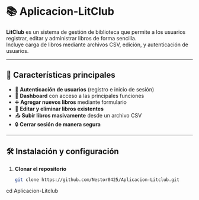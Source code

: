 # 📚 Aplicacion-LitClub

**LitClub** es un sistema de gestión de biblioteca que permite a los usuarios registrar, editar y administrar libros de forma sencilla.  
Incluye carga de libros mediante archivos CSV, edición, y autenticación de usuarios.

---

## 🚀 Características principales

- 🔑 **Autenticación de usuarios** (registro e inicio de sesión)
- 📂 **Dashboard** con acceso a las principales funciones
- ➕ **Agregar nuevos libros** mediante formulario
- 📝 **Editar y eliminar libros existentes**
- 📤 **Subir libros masivamente** desde un archivo CSV
- 🔒 **Cerrar sesión de manera segura**

---

## 🛠️ Instalación y configuración

1. **Clonar el repositorio**
   ```bash
   git clone https://github.com/Nestor0425/Aplicacion-Litclub.git
cd Aplicacion-Litclub

